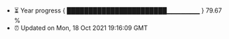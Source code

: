 - ⏳ Year progress { ███████████████████████▁▁▁▁▁▁▁ } 79.67 %
- ⏰ Updated on Mon, 18 Oct 2021 19:16:09 GMT


